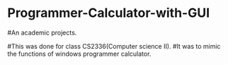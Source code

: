 # Programmer-Calculator-with-GUI
#An academic projects.

#This was done for class CS2336(Computer science II).
#It was to mimic the functions of windows programmer calculator.
